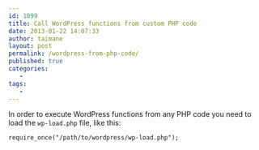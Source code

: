 ```yaml
---
id: 1099
title: Call WordPress functions from custom PHP code
date: 2013-01-22 14:07:33
author: taimane
layout: post
permalink: /wordpress-from-php-code/
published: true
categories:
   -
tags:
   -
---
```

In order to execute WordPress functions from any PHP code you need to load the `wp-load.php` file, like this:
```
require_once("/path/to/wordpress/wp-load.php");
```

